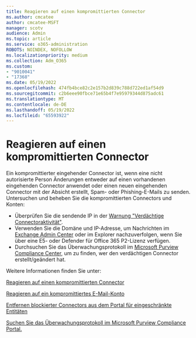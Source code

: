 ```yaml
---
title: Reagieren auf einen kompromittierten Connector
ms.author: cmcatee
author: cmcatee-MSFT
manager: scotv
audience: Admin
ms.topic: article
ms.service: o365-administration
ROBOTS: NOINDEX, NOFOLLOW
ms.localizationpriority: medium
ms.collection: Adm_O365
ms.custom:
- "9010041"
- "17368"
ms.date: 05/19/2022
ms.openlocfilehash: 474fb4bce82c2e157b2d839c788d722ed1af54d9
ms.sourcegitcommit: c2b6eee90fbce71e65b4f7e95979344d875adc61
ms.translationtype: MT
ms.contentlocale: de-DE
ms.lasthandoff: 05/19/2022
ms.locfileid: "65593922"
---
```

# <a name="respond-to-a-compromised-connector"></a>Reagieren auf einen kompromittierten Connector

Ein kompromittierter eingehender Connector ist, wenn eine nicht autorisierte Person Änderungen entweder auf einen vorhandenen eingehenden Connector anwendet oder einen neuen eingehenden Connector mit der Absicht erstellt, Spam- oder Phishing-E-Mails zu senden. Untersuchen und beheben Sie die kompromittierten Connectors und Konten:

- Überprüfen Sie die sendende IP in der [Warnung "Verdächtige Connectoraktivität"](https://security.microsoft.com/alerts).
- Verwenden Sie die Domäne und IP-Adresse, um Nachrichten im [Exchange Admin Center](https://admin.exchange.microsoft.com/#/messagetrace) oder im Explorer nachzuverfolgen, wenn Sie über eine E5- oder Defender für Office 365 P2-Lizenz verfügen.
- Durchsuchen Sie das Überwachungsprotokoll im [Microsoft Purview Compliance Center](https://compliance.microsoft.com/audit), um zu finden, wer den verdächtigen Connector erstellt/geändert hat.

Weitere Informationen finden Sie unter:

[Reagieren auf einen kompromittierten Connector](https://docs.microsoft.com/microsoft-365/security/office-365-security/respond-compromised-connector)

[Reagieren auf ein kompromittiertes E-Mail-Konto](https://docs.microsoft.com/microsoft-365/security/office-365-security/responding-to-a-compromised-email-account)

[Entfernen blockierter Connectors aus dem Portal für eingeschränkte Entitäten](https://docs.microsoft.com/microsoft-365/security/office-365-security/remove-blocked-connectors)

[Suchen Sie das Überwachungsprotokoll im Microsoft Purview Compliance Portal.](https://docs.microsoft.com/microsoft-365/compliance/search-the-audit-log-in-security-and-compliance)